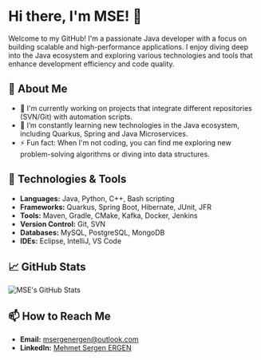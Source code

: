# Hi there, I'm MSE! 👋

Welcome to my GitHub! I'm a passionate Java developer with a focus on building scalable and high-performance applications. I enjoy diving deep into the Java ecosystem and exploring various technologies and tools that enhance development efficiency and code quality.

## 🚀 About Me
- 🔭 I'm currently working on projects that integrate different repositories (SVN/Git) with automation scripts.
- 🌱 I’m constantly learning new technologies in the Java ecosystem, including Quarkus, Spring and Java Microservices.
- ⚡ Fun fact: When I'm not coding, you can find me exploring new problem-solving algorithms or diving into data structures.

## 🔧 Technologies & Tools
- **Languages:** Java, Python, C++, Bash scripting
- **Frameworks:** Quarkus, Spring Boot, Hibernate, JUnit, JFR
- **Tools:** Maven, Gradle, CMake, Kafka, Docker, Jenkins
- **Version Control:** Git, SVN
- **Databases:** MySQL, PostgreSQL, MongoDB
- **IDEs:** Eclipse, IntelliJ, VS Code

## 📈 GitHub Stats
![MSE's GitHub Stats](https://github-readme-stats.vercel.app/api?msergenergen=msergenergen&show_icons=true&theme=radical)

## 📫 How to Reach Me
- **Email:** [msergenergen@outlook.com](mailto:msergenergen@outlook.com)
- **LinkedIn:** [Mehmet Sergen ERGEN](https://www.linkedin.com/in/msergenergen/)
